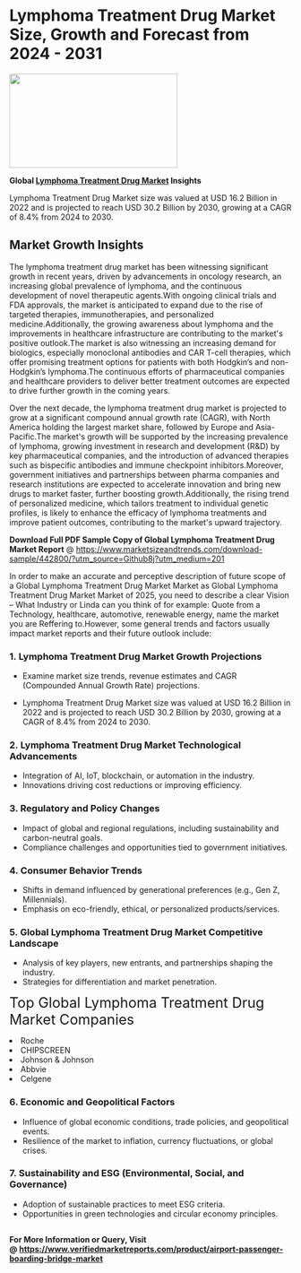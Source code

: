 <H1>Lymphoma Treatment Drug Market Size, Growth and Forecast from 2024 - 2031</H1><img class="aligncenter size-medium wp-image-584254" src="https://thirdeyenews.in/wp-content/uploads/2024/09/Global-Market-Research-300x168.jpeg" alt="" width="300" height="168" /><p><strong>Global&nbsp;<a href="https://www.marketsizeandtrends.com/download-sample/442800/?utm_source=Github8j?utm_medium=201">Lymphoma Treatment Drug Market</a> Insights</strong></p><p>Lymphoma Treatment Drug Market size was valued at USD 16.2 Billion in 2022 and is projected to reach USD 30.2 Billion by 2030, growing at a CAGR of 8.4% from 2024 to 2030.</p><p><h2>Market Growth Insights</h2> <p>The lymphoma treatment drug market has been witnessing significant growth in recent years, driven by advancements in oncology research, an increasing global prevalence of lymphoma, and the continuous development of novel therapeutic agents.With ongoing clinical trials and FDA approvals, the market is anticipated to expand due to the rise of targeted therapies, immunotherapies, and personalized medicine.Additionally, the growing awareness about lymphoma and the improvements in healthcare infrastructure are contributing to the market's positive outlook.The market is also witnessing an increasing demand for biologics, especially monoclonal antibodies and CAR T-cell therapies, which offer promising treatment options for patients with both Hodgkin’s and non-Hodgkin’s lymphoma.The continuous efforts of pharmaceutical companies and healthcare providers to deliver better treatment outcomes are expected to drive further growth in the coming years.</p> <p>Over the next decade, the lymphoma treatment drug market is projected to grow at a significant compound annual growth rate (CAGR), with North America holding the largest market share, followed by Europe and Asia-Pacific.The market's growth will be supported by the increasing prevalence of lymphoma, growing investment in research and development (R&D) by key pharmaceutical companies, and the introduction of advanced therapies such as bispecific antibodies and immune checkpoint inhibitors.Moreover, government initiatives and partnerships between pharma companies and research institutions are expected to accelerate innovation and bring new drugs to market faster, further boosting growth.Additionally, the rising trend of personalized medicine, which tailors treatment to individual genetic profiles, is likely to enhance the efficacy of lymphoma treatments and improve patient outcomes, contributing to the market's upward trajectory.</p> <p><span class=""><strong>Download Full PDF Sample Copy of Global Lymphoma Treatment Drug Market Report</strong> @ <a href="https://www.marketsizeandtrends.com/download-sample/442800/?utm_source=Github8j?utm_medium=201" target="_blank">https://www.marketsizeandtrends.com/download-sample/442800/?utm_source=Github8j?utm_medium=201</a></span></p><p>In order to make an accurate and perceptive description of future scope of a Global&nbsp;Lymphoma Treatment Drug Market Market as Global&nbsp;Lymphoma Treatment Drug Market Market of 2025, you need to describe a clear Vision &ndash; What Industry or Linda can you think of for example: Quote from a Technology, healthcare, automotive, renewable energy, name the market you are Reffering to.However, some general trends and factors usually impact market reports and their future outlook include:</p><h3>1.&nbsp;<strong>Lymphoma Treatment Drug Market Growth Projections</strong></h3><ul><li>Examine market size trends, revenue estimates and CAGR (Compounded Annual Growth Rate) projections.</li><li><p>Lymphoma Treatment Drug Market size was valued at USD 16.2 Billion in 2022 and is projected to reach USD 30.2 Billion by 2030, growing at a CAGR of 8.4% from 2024 to 2030.</p></li></ul><h3>2.&nbsp;<strong>Lymphoma Treatment Drug Market Technological Advancements</strong></h3><ul><li>Integration of AI, IoT, blockchain, or automation in the industry.</li><li>Innovations driving cost reductions or improving efficiency.</li></ul><h3>3.&nbsp;<strong>Regulatory and Policy Changes</strong></h3><ul><li>Impact of global and regional regulations, including sustainability and carbon-neutral goals.</li><li>Compliance challenges and opportunities tied to government initiatives.</li></ul><h3>4.&nbsp;<strong>Consumer Behavior Trends</strong></h3><ul><li>Shifts in demand influenced by generational preferences (e.g., Gen Z, Millennials).</li><li>Emphasis on eco-friendly, ethical, or personalized products/services.</li></ul><h3>5.&nbsp;<strong>Global Lymphoma Treatment Drug Market Competitive Landscape</strong></h3><ul><li>Analysis of key players, new entrants, and partnerships shaping the industry.</li><li>Strategies for differentiation and market penetration.</li></ul><p data-pm-slice="1 1 []"><span style="color: inherit; font-family: inherit; font-size: 25px;">Top Global Lymphoma Treatment Drug Market Companies</span></p><div class="" data-test-id=""><p><li>Roche</li><li> CHIPSCREEN</li><li> Johnson & Johnson</li><li> Abbvie</li><li> Celgene</li></p></div><h3>6.&nbsp;<strong>Economic and Geopolitical Factors</strong></h3><ul><li>Influence of global economic conditions, trade policies, and geopolitical events.</li><li>Resilience of the market to inflation, currency fluctuations, or global crises.</li></ul><h3>7.&nbsp;<strong>Sustainability and ESG (Environmental, Social, and Governance)</strong></h3><ul><li>Adoption of sustainable practices to meet ESG criteria.</li><li>Opportunities in green technologies and circular economy principles.</li></ul><h2><strong style="font-size: 14px;">For More Information or Query, Visit @&nbsp;</strong><a style="background-color: #ffffff; font-size: 14px;" href="https://www.marketsizeandtrends.com/report/lymphoma-treatment-drug-market/" target="_blank">https://www.verifiedmarketreports.com/product/airport-passenger-boarding-bridge-market</a></h2>